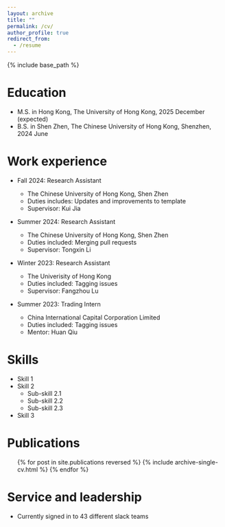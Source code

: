 ```yaml
---
layout: archive
title: ""
permalink: /cv/
author_profile: true
redirect_from:
  - /resume
---
```


{% include base_path %}

Education
======
* M.S. in Hong Kong, The University of Hong Kong, 2025 December (expected)
* B.S. in Shen Zhen, The Chinese University of Hong Kong, Shenzhen, 2024 June

Work experience
======
* Fall 2024: Research Assistant
  * The Chinese University of Hong Kong, Shen Zhen
  * Duties includes: Updates and improvements to template
  * Supervisor: Kui Jia

* Summer 2024: Research Assistant
  * The Chinese University of Hong Kong, Shen Zhen
  * Duties included: Merging pull requests
  * Supervisor: Tongxin Li

* Winter 2023: Research Assistant
  * The Univerisity of Hong Kong
  * Duties included: Tagging issues
  * Supervisor: Fangzhou Lu

* Summer 2023: Trading Intern
  * China International Capital Corporation Limited
  * Duties included: Tagging issues
  * Mentor: Huan Qiu

Skills
======
* Skill 1
* Skill 2
  * Sub-skill 2.1
  * Sub-skill 2.2
  * Sub-skill 2.3
* Skill 3

Publications
======
  <ul>{% for post in site.publications reversed %}
    {% include archive-single-cv.html %}
  {% endfor %}</ul>


Service and leadership
======
* Currently signed in to 43 different slack teams
